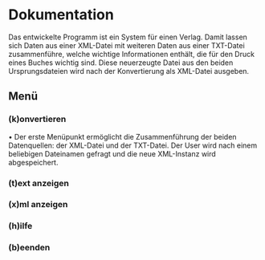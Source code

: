 
# Dokumentation
Das entwickelte Programm ist ein System für einen Verlag. Damit lassen sich Daten aus einer XML-Datei mit weiteren Daten aus einer TXT-Datei zusammenführe, welche wichtige Informationen enthält, die für den Druck eines Buches wichtig sind. Diese neuerzeugte Datei aus den beiden Ursprungsdateien wird nach der Konvertierung als XML-Datei ausgeben.
## Menü
### (k)onvertieren
•	Der erste Menüpunkt ermöglicht die Zusammenführung der beiden Datenquellen: der XML-Datei und der TXT-Datei. Der User wird nach einem beliebigen Dateinamen gefragt und die neue XML-Instanz wird abgespeichert.
### (t)ext anzeigen

### (x)ml anzeigen

### (h)ilfe

### (b)eenden

